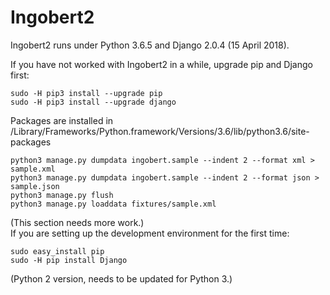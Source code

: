 # Ingobert2

Ingobert2 runs under Python 3.6.5 and Django 2.0.4 (15 April 2018).

If you have not worked with Ingobert2 in a while, upgrade pip and Django first:
```
sudo -H pip3 install --upgrade pip
sudo -H pip3 install --upgrade django
```
Packages are installed in  
/Library/Frameworks/Python.framework/Versions/3.6/lib/python3.6/site-packages

```
python3 manage.py dumpdata ingobert.sample --indent 2 --format xml > sample.xml
python3 manage.py dumpdata ingobert.sample --indent 2 --format json > sample.json
python3 manage.py flush
python3 manage.py loaddata fixtures/sample.xml
```
(This section needs more work.)  
If you are setting up the development environment for the first time:  
```
sudo easy_install pip
sudo -H pip install Django
```
(Python 2 version, needs to be updated for Python 3.)
